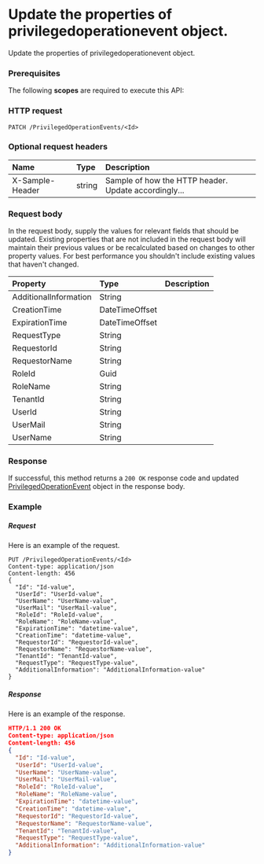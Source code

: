 # Update the properties of privilegedoperationevent object.

Update the properties of privilegedoperationevent object.
### Prerequisites
The following **scopes** are required to execute this API: 
### HTTP request
<!-- { "blockType": "ignored" } -->
```http
PATCH /PrivilegedOperationEvents/<Id>
```
### Optional request headers
| Name       | Type | Description|
|:-----------|:------|:----------|
| X-Sample-Header  | string  | Sample of how the HTTP header. Update accordingly...|

### Request body
In the request body, supply the values for relevant fields that should be updated. Existing properties that are not included in the request body will maintain their previous values or be recalculated based on changes to other property values. For best performance you shouldn't include existing values that haven't changed.

| Property	   | Type	|Description|
|:---------------|:--------|:----------|
|AdditionalInformation|String||
|CreationTime|DateTimeOffset||
|ExpirationTime|DateTimeOffset||
|RequestType|String||
|RequestorId|String||
|RequestorName|String||
|RoleId|Guid||
|RoleName|String||
|TenantId|String||
|UserId|String||
|UserMail|String||
|UserName|String||

### Response
If successful, this method returns a `200 OK` response code and updated [PrivilegedOperationEvent](../resources/privilegedoperationevent.md) object in the response body.
### Example
##### Request
Here is an example of the request.
<!-- {
  "blockType": "request",
  "name": "update_privilegedoperationevent"
}-->
```http
PUT /PrivilegedOperationEvents/<Id>
Content-type: application/json
Content-length: 456
{
  "Id": "Id-value",
  "UserId": "UserId-value",
  "UserName": "UserName-value",
  "UserMail": "UserMail-value",
  "RoleId": "RoleId-value",
  "RoleName": "RoleName-value",
  "ExpirationTime": "datetime-value",
  "CreationTime": "datetime-value",
  "RequestorId": "RequestorId-value",
  "RequestorName": "RequestorName-value",
  "TenantId": "TenantId-value",
  "RequestType": "RequestType-value",
  "AdditionalInformation": "AdditionalInformation-value"
}
```
##### Response
<!-- {
  "blockType": "response",
  "truncated": false,
  "@odata.type": "privilegedoperationevent"
} -->
Here is an example of the response.
```json
HTTP/1.1 200 OK
Content-type: application/json
Content-length: 456
{
  "Id": "Id-value",
  "UserId": "UserId-value",
  "UserName": "UserName-value",
  "UserMail": "UserMail-value",
  "RoleId": "RoleId-value",
  "RoleName": "RoleName-value",
  "ExpirationTime": "datetime-value",
  "CreationTime": "datetime-value",
  "RequestorId": "RequestorId-value",
  "RequestorName": "RequestorName-value",
  "TenantId": "TenantId-value",
  "RequestType": "RequestType-value",
  "AdditionalInformation": "AdditionalInformation-value"
}
```

<!-- uuid: 147c6146-4f69-414d-8d50-916294126072
2015-10-15 16:49:30 UTC -->
<!-- {
  "type": "#page.annotation",
  "description": "Update the properties of privilegedoperationevent object.",
  "keywords": "",
  "section": "documentation",
  "tocPath": ""
}-->
